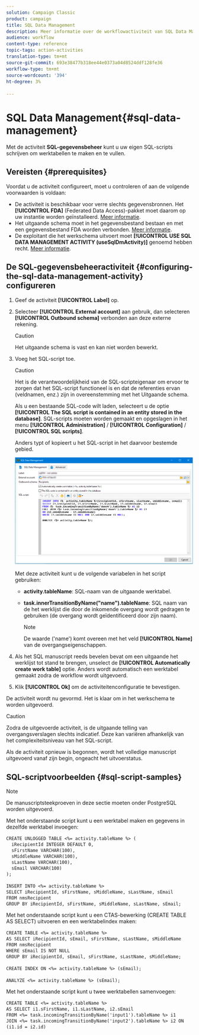 ```yaml
---
solution: Campaign Classic
product: campaign
title: SQL Data Management
description: Meer informatie over de workflowactiviteit van SQL Data Management
audience: workflow
content-type: reference
topic-tags: action-activities
translation-type: tm+mt
source-git-commit: 693e38477b318ee44e0373a04d8524ddf128fe36
workflow-type: tm+mt
source-wordcount: '394'
ht-degree: 3%

---
```



# SQL Data Management{#sql-data-management}

Met de activiteit **SQL-gegevensbeheer** kunt u uw eigen SQL-scripts schrijven om werktabellen te maken en te vullen.

## Vereisten {#prerequisites}

Voordat u de activiteit configureert, moet u controleren of aan de volgende voorwaarden is voldaan:

* De activiteit is beschikbaar voor verre slechts gegevensbronnen. Het **[!UICONTROL FDA]** (Federated Data Access)-pakket moet daarom op uw instantie worden geïnstalleerd. [Meer informatie](../../installation/using/about-fda.md).
* Het uitgaande schema moet in het gegevensbestand bestaan en met een gegevensbestand FDA worden verbonden. [Meer informatie](../../configuration/using/about-schema-reference.md).
* De exploitant die het werkschema uitvoert moet **[!UICONTROL USE SQL DATA MANAGEMENT ACTIVITY (useSqlDmActivity)]** genoemd hebben recht. [Meer informatie](../../platform/using/access-management-named-rights.md).

## De SQL-gegevensbeheeractiviteit {#configuring-the-sql-data-management-activity} configureren

1. Geef de activiteit **[!UICONTROL Label]** op.
1. Selecteer **[!UICONTROL External account]** aan gebruik, dan selecteren **[!UICONTROL Outbound schema]** verbonden aan deze externe rekening.

   >[!CAUTION]
   >
   >Het uitgaande schema is vast en kan niet worden bewerkt.

1. Voeg het SQL-script toe.

   >[!CAUTION]
   >
   >Het is de verantwoordelijkheid van de SQL-scripteigenaar om ervoor te zorgen dat het SQL-script functioneel is en dat de referenties ervan (veldnamen, enz.) zijn in overeenstemming met het Uitgaande schema.

   Als u een bestaande SQL-code wilt laden, selecteert u de optie **[!UICONTROL The SQL script is contained in an entity stored in the database]**. SQL-scripts moeten worden gemaakt en opgeslagen in het menu **[!UICONTROL Administration]** / **[!UICONTROL Configuration]** / **[!UICONTROL SQL scripts]**.

   Anders typt of kopieert u het SQL-script in het daarvoor bestemde gebied.

   ![](assets/sql_datamanagement.png)

   Met deze activiteit kunt u de volgende variabelen in het script gebruiken:

   * **activity.tableName**: SQL-naam van de uitgaande werktabel.
   * **task.innerTransitionByName(&quot;name&quot;).tableName**: SQL naam van de het werklijst die door de inkomende overgang wordt gedragen te gebruiken (de overgang wordt geïdentificeerd door zijn naam).

      >[!NOTE]
      >
      >De waarde (&#39;name&#39;) komt overeen met het veld **[!UICONTROL Name]** van de overgangseigenschappen.

1. Als het SQL manuscript reeds bevelen bevat om een uitgaande het werklijst tot stand te brengen, unselect de **[!UICONTROL Automatically create work table]** optie. Anders wordt automatisch een werktabel gemaakt zodra de workflow wordt uitgevoerd.
1. Klik **[!UICONTROL Ok]** om de activiteitenconfiguratie te bevestigen.

De activiteit wordt nu gevormd. Het is klaar om in het werkschema te worden uitgevoerd.

>[!CAUTION]
>
>Zodra de uitgevoerde activiteit, is de uitgaande telling van overgangsverslagen slechts indicatief. Deze kan variëren afhankelijk van het complexiteitsniveau van het SQL-script.
>  
>Als de activiteit opnieuw is begonnen, wordt het volledige manuscript uitgevoerd vanaf zijn begin, ongeacht het uitvoerstatus.

## SQL-scriptvoorbeelden {#sql-script-samples}

>[!NOTE]
>
>De manuscriptsteekproeven in deze sectie moeten onder PostgreSQL worden uitgevoerd.

Met het onderstaande script kunt u een werktabel maken en gegevens in dezelfde werktabel invoegen:

```
CREATE UNLOGGED TABLE <%= activity.tableName %> (
  iRecipientId INTEGER DEFAULT 0,
  sFirstName VARCHAR(100),
  sMiddleName VARCHAR(100),
  sLastName VARCHAR(100),
  sEmail VARCHAR(100)
);

INSERT INTO <%= activity.tableName %>
SELECT iRecipientId, sFirstName, sMiddleName, sLastName, sEmail
FROM nmsRecipient
GROUP BY iRecipientId, sFirstName, sMiddleName, sLastName, sEmail;
```

Met het onderstaande script kunt u een CTAS-bewerking (CREATE TABLE AS SELECT) uitvoeren en een werktabelindex maken:

```
CREATE TABLE <%= activity.tableName %>
AS SELECT iRecipientId, sEmail, sFirstName, sLastName, sMiddleName
FROM nmsRecipient
WHERE sEmail IS NOT NULL
GROUP BY iRecipientId, sEmail, sFirstName, sLastName, sMiddleName;

CREATE INDEX ON <%= activity.tableName %> (sEmail);

ANALYZE <%= activity.tableName %> (sEmail);
```

Met het onderstaande script kunt u twee werktabellen samenvoegen:

```
CREATE TABLE <%= activity.tableName %>
AS SELECT i1.sFirstName, i1.sLastName, i2.sEmail
FROM <%= task.incomingTransitionByName('input1').tableName %> i1
JOIN <%= task.incomingTransitionByName('input2').tableName %> i2 ON (i1.id = i2.id)
```


